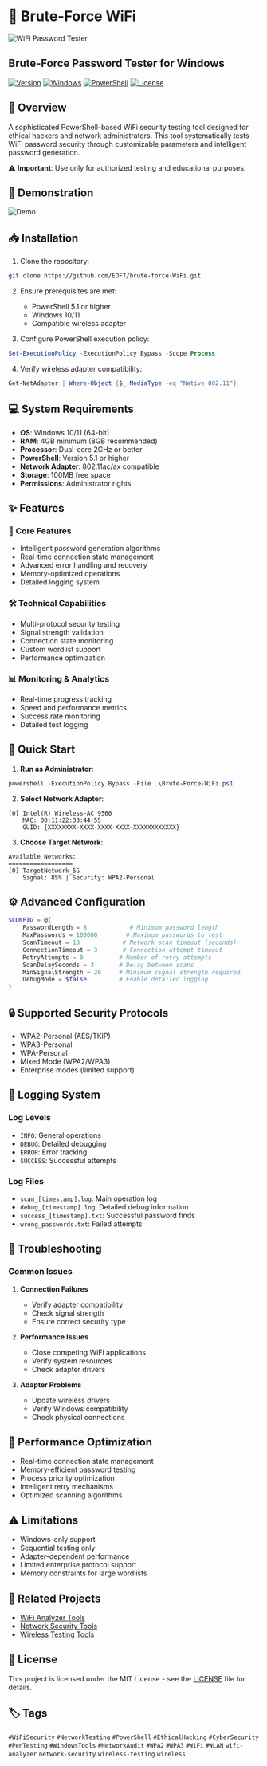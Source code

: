 # 🔐 Brute-Force WiFi 
![WiFi Password Tester](.github/images/header.png)
## Brute-Force Password Tester for Windows

[![Version](https://img.shields.io/badge/version-1.0-blue.svg)](https://github.com/00110111-7/brute-force-WiFi)
[![Windows](https://img.shields.io/badge/platform-Windows-lightgrey.svg)](https://github.com/00110111-7/brute-force-WiFi)
[![PowerShell](https://img.shields.io/badge/PowerShell-5.1+-blue.svg)](https://github.com/00110111-7/brute-force-WiFi)
[![License](https://img.shields.io/badge/license-MIT-green.svg)](LICENSE)

## 📖 Overview

A sophisticated PowerShell-based WiFi security testing tool designed for ethical hackers and network administrators. This tool systematically tests WiFi password security through customizable parameters and intelligent password generation.

⚠️ **Important**: Use only for authorized testing and educational purposes.

## 🎥 Demonstration

![Demo](demo/demo.gif)

## 📥 Installation

1. Clone the repository:
```bash
git clone https://github.com/EOF7/brute-force-WiFi.git
```

2. Ensure prerequisites are met:
   - PowerShell 5.1 or higher
   - Windows 10/11
   - Compatible wireless adapter

3. Configure PowerShell execution policy:
```powershell
Set-ExecutionPolicy -ExecutionPolicy Bypass -Scope Process
```

4. Verify wireless adapter compatibility:
```powershell
Get-NetAdapter | Where-Object {$_.MediaType -eq "Native 802.11"}
```

## 💻 System Requirements

- **OS**: Windows 10/11 (64-bit)
- **RAM**: 4GB minimum (8GB recommended)
- **Processor**: Dual-core 2GHz or better
- **PowerShell**: Version 5.1 or higher
- **Network Adapter**: 802.11ac/ax compatible
- **Storage**: 100MB free space
- **Permissions**: Administrator rights

## ✨ Features

### 🔄 Core Features
- Intelligent password generation algorithms
- Real-time connection state management
- Advanced error handling and recovery
- Memory-optimized operations
- Detailed logging system

### 🛠️ Technical Capabilities
- Multi-protocol security testing
- Signal strength validation
- Connection state monitoring
- Custom wordlist support
- Performance optimization

### 📊 Monitoring & Analytics
- Real-time progress tracking
- Speed and performance metrics
- Success rate monitoring
- Detailed test logging

## 🚀 Quick Start

1. **Run as Administrator**:
```powershell
powershell -ExecutionPolicy Bypass -File .\Brute-Force-WiFi.ps1
```

2. **Select Network Adapter**:
```
[0] Intel(R) Wireless-AC 9560
    MAC: 00:11:22:33:44:55
    GUID: {XXXXXXXX-XXXX-XXXX-XXXX-XXXXXXXXXXXX}
```

3. **Choose Target Network**:
```
Available Networks:
==================
[0] TargetNetwork_5G
    Signal: 85% | Security: WPA2-Personal
```

## ⚙️ Advanced Configuration

```powershell
$CONFIG = @{
    PasswordLength = 8            # Minimum password length
    MaxPasswords = 100000        # Maximum passwords to test
    ScanTimeout = 10            # Network scan timeout (seconds)
    ConnectionTimeout = 3       # Connection attempt timeout
    RetryAttempts = 0          # Number of retry attempts
    ScanDelaySeconds = 3       # Delay between scans
    MinSignalStrength = 20     # Minimum signal strength required
    DebugMode = $false         # Enable detailed logging
}
```

## 🔒 Supported Security Protocols

- WPA2-Personal (AES/TKIP)
- WPA3-Personal
- WPA-Personal
- Mixed Mode (WPA2/WPA3)
- Enterprise modes (limited support)

## 📝 Logging System

### Log Levels
- `INFO`: General operations
- `DEBUG`: Detailed debugging
- `ERROR`: Error tracking
- `SUCCESS`: Successful attempts

### Log Files
- `scan_[timestamp].log`: Main operation log
- `debug_[timestamp].log`: Detailed debug information
- `success_[timestamp].txt`: Successful password finds
- `wrong_passwords.txt`: Failed attempts

## 🔧 Troubleshooting

### Common Issues
1. **Connection Failures**
   - Verify adapter compatibility
   - Check signal strength
   - Ensure correct security type

2. **Performance Issues**
   - Close competing WiFi applications
   - Verify system resources
   - Check adapter drivers

3. **Adapter Problems**
   - Update wireless drivers
   - Verify Windows compatibility
   - Check physical connections

## 🚀 Performance Optimization

- Real-time connection state management
- Memory-efficient password testing
- Process priority optimization
- Intelligent retry mechanisms
- Optimized scanning algorithms

## ⚠️ Limitations

- Windows-only support
- Sequential testing only
- Adapter-dependent performance
- Limited enterprise protocol support
- Memory constraints for large wordlists

## 🔗 Related Projects

- [WiFi Analyzer Tools](https://github.com/topics/wifi-analyzer)
- [Network Security Tools](https://github.com/topics/network-security)
- [Wireless Testing Tools](https://github.com/topics/wireless-testing)

## 📜 License

This project is licensed under the MIT License - see the [LICENSE](LICENSE) file for details.

## 🏷️ Tags

`#WiFiSecurity` `#NetworkTesting` `#PowerShell` `#EthicalHacking` `#CyberSecurity` `#PenTesting` `#WindowsTools` `#NetworkAudit` `#WPA2` `#WPA3` `#WiFi` `#WLAN` `wifi-analyzer` `network-security` `wireless-testing` `wireless` 
